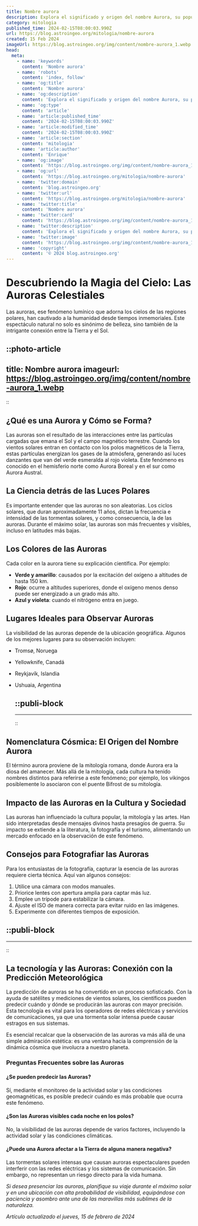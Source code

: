 ```yaml
---
title: Nombre aurora
description: Explora el significado y origen del nombre Aurora, su popularidad y consejos únicos para una elección perfecta. Encuentra aquí inspiración.
category: mitologia
published_time: 2024-02-15T08:00:03.990Z
url: https://blog.astroingeo.org/mitologia/nombre-aurora
created: 15 Feb 2024
imageUrl: https://blog.astroingeo.org/img/content/nombre-aurora_1.webp
head:
  meta:
    - name: 'keywords'
      content: 'Nombre aurora'
    - name: 'robots'
      content: 'index, follow'
    - name: 'og:title'
      content: 'Nombre aurora'
    - name: 'og:description'
      content: 'Explora el significado y origen del nombre Aurora, su popularidad y consejos únicos para una elección perfecta. Encuentra aquí inspiración.'
    - name: 'og:type'
      content: 'article'
    - name: 'article:published_time'
      content: '2024-02-15T08:00:03.990Z'
    - name: 'article:modified_time'
      content: '2024-02-15T08:00:03.990Z'
    - name: 'article:section'
      content: 'mitologia'
    - name: 'article:author'
      content: 'Enrique'
    - name: 'og:image'
      content: 'https://blog.astroingeo.org/img/content/nombre-aurora_1.webp'
    - name: 'og:url'
      content: 'https://blog.astroingeo.org/mitologia/nombre-aurora'
    - name: 'twitter:domain'
      content: 'blog.astroingeo.org'
    - name: 'twitter:url'
      content: 'https://blog.astroingeo.org/mitologia/nombre-aurora'
    - name: 'twitter:title'
      content: 'Nombre aurora'
    - name: 'twitter:card'
      content: 'https://blog.astroingeo.org/img/content/nombre-aurora_1.webp'
    - name: 'twitter:description'
      content: 'Explora el significado y origen del nombre Aurora, su popularidad y consejos únicos para una elección perfecta. Encuentra aquí inspiración.'
    - name: 'twitter:image'
      content: 'https://blog.astroingeo.org/img/content/nombre-aurora_1.webp'
    - name: 'copyright'
      content: '© 2024 blog.astroingeo.org'
---
```

# Descubriendo la Magia del Cielo: Las Auroras Celestiales

Las auroras, ese fenómeno lumínico que adorna los cielos de las regiones polares, han cautivado a la humanidad desde tiempos inmemoriales. Este espectáculo natural no solo es sinónimo de belleza, sino también de la intrigante conexión entre la Tierra y el Sol. 


::photo-article
---
title: Nombre aurora
imageurl: https://blog.astroingeo.org/img/content/nombre-aurora_1.webp
---
::


## ¿Qué es una Aurora y Cómo se Forma?

Las auroras son el resultado de las interacciones entre las partículas cargadas que emana el Sol y el campo magnético terrestre. Cuando los vientos solares entran en contacto con los polos magnéticos de la Tierra, estas partículas energizan los gases de la atmósfera, generando así luces danzantes que van del verde esmeralda al rojo violeta. Este fenómeno es conocido en el hemisferio norte como Aurora Boreal y en el sur como Aurora Austral.

## La Ciencia detrás de las Luces Polares

Es importante entender que las auroras no son aleatorias. Los ciclos solares, que duran aproximadamente 11 años, dictan la frecuencia e intensidad de las tormentas solares, y como consecuencia, la de las auroras. Durante el máximo solar, las auroras son más frecuentes y visibles, incluso en latitudes más bajas.

## Los Colores de las Auroras

Cada color en la aurora tiene su explicación científica. Por ejemplo: 

- **Verde y amarillo**: causados por la excitación del oxígeno a altitudes de hasta 150 km.
- **Rojo**: ocurre a altitudes superiores, donde el oxígeno menos denso puede ser energizado a un grado más alto.
- **Azul y violeta**: cuando el nitrógeno entra en juego.

## Lugares Ideales para Observar Auroras

La visibilidad de las auroras depende de la ubicación geográfica. Algunos de los mejores lugares para su observación incluyen:

- Tromsø, Noruega
- Yellowknife, Canadá
- Reykjavík, Islandia
- Ushuaia, Argentina


  ::publi-block
  ---
  ---
  ::
  
  
## Nomenclatura Cósmica: El Origen del Nombre Aurora

El término aurora proviene de la mitología romana, donde Aurora era la diosa del amanecer. Más allá de la mitología, cada cultura ha tenido nombres distintos para referirse a este fenómeno; por ejemplo, los vikingos posiblemente lo asociaron con el puente Bifrost de su mitología.

## Impacto de las Auroras en la Cultura y Sociedad

Las auroras han influenciado la cultura popular, la mitología y las artes. Han sido interpretadas desde mensajes divinos hasta presagios de guerra. Su impacto se extiende a la literatura, la fotografía y el turismo, alimentando un mercado enfocado en la observación de este fenómeno.

## Consejos para Fotografiar las Auroras

Para los entusiastas de la fotografía, capturar la esencia de las auroras requiere cierta técnica. Aquí van algunos consejos:

1. Utilice una cámara con modos manuales.
2. Priorice lentes con apertura amplia para captar más luz.
3. Emplee un trípode para estabilizar la cámara.
4. Ajuste el ISO de manera correcta para evitar ruido en las imágenes.
5. Experimente con diferentes tiempos de exposición.


  ::publi-block
  ---
  ---
  ::
  
  
## **La tecnología y las Auroras**: Conexión con la Predicción Meteorológica

La predicción de auroras se ha convertido en un proceso sofisticado. Con la ayuda de satélites y mediciones de vientos solares, los científicos pueden predecir cuándo y dónde se producirán las auroras con mayor precisión. Esta tecnología es vital para los operadores de redes eléctricas y servicios de comunicaciones, ya que una tormenta solar intensa puede causar estragos en sus sistemas.

Es esencial recalcar que la observación de las auroras va más allá de una simple admiración estética: es una ventana hacia la comprensión de la dinámica cósmica que involucra a nuestro planeta.

### Preguntas Frecuentes sobre las Auroras

#### ¿Se pueden predecir las Auroras?

Sí, mediante el monitoreo de la actividad solar y las condiciones geomagnéticas, es posible predecir cuándo es más probable que ocurra este fenómeno.

#### ¿Son las Auroras visibles cada noche en los polos?

No, la visibilidad de las auroras depende de varios factores, incluyendo la actividad solar y las condiciones climáticas.

#### ¿Puede una Aurora afectar a la Tierra de alguna manera negativa?

Las tormentas solares intensas que causan auroras espectaculares pueden interferir con las redes eléctricas y los sistemas de comunicación. Sin embargo, no representan un riesgo directo para la vida humana.

*Si desea presenciar las auroras, planifique su viaje durante el máximo solar y en una ubicación con alta probabilidad de visibilidad, equipándose con paciencia y asombro ante una de las maravillas más sublimes de la naturaleza.*

_Artículo actualizado el jueves, 15 de febrero de 2024_